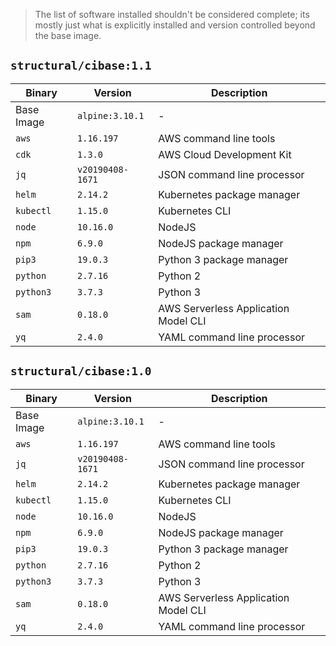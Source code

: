 > The list of software installed shouldn't be considered complete; its mostly just what is 
> explicitly installed and version controlled beyond the base image.

## `structural/cibase:1.1`

| Binary     | Version          | Description                          |
|------------|------------------|--------------------------------------|
| Base Image | `alpine:3.10.1`  | -                                    |
| `aws`      | `1.16.197`       | AWS command line tools               |
| `cdk`      | `1.3.0`          | AWS Cloud Development Kit            |
| `jq`       | `v20190408-1671` | JSON command line processor          |
| `helm`     | `2.14.2`         | Kubernetes package manager           |
| `kubectl`  | `1.15.0`         | Kubernetes CLI                       |
| `node`     | `10.16.0`        | NodeJS                               |
| `npm`      | `6.9.0`          | NodeJS package manager               |
| `pip3`     | `19.0.3`         | Python 3 package manager             |
| `python`   | `2.7.16`         | Python 2                             |
| `python3`  | `3.7.3`          | Python 3                             |
| `sam`      | `0.18.0`         | AWS Serverless Application Model CLI |
| `yq`       | `2.4.0`          | YAML command line processor          |

## `structural/cibase:1.0`

| Binary     | Version          | Description                          |
|------------|------------------|--------------------------------------|
| Base Image | `alpine:3.10.1`  | -                                    |
| `aws`      | `1.16.197`       | AWS command line tools               |
| `jq`       | `v20190408-1671` | JSON command line processor          |
| `helm`     | `2.14.2`         | Kubernetes package manager           |
| `kubectl`  | `1.15.0`         | Kubernetes CLI                       |
| `node`     | `10.16.0`        | NodeJS                               |
| `npm`      | `6.9.0`          | NodeJS package manager               |
| `pip3`     | `19.0.3`         | Python 3 package manager             |
| `python`   | `2.7.16`         | Python 2                             |
| `python3`  | `3.7.3`          | Python 3                             |
| `sam`      | `0.18.0`         | AWS Serverless Application Model CLI |
| `yq`       | `2.4.0`          | YAML command line processor          |
